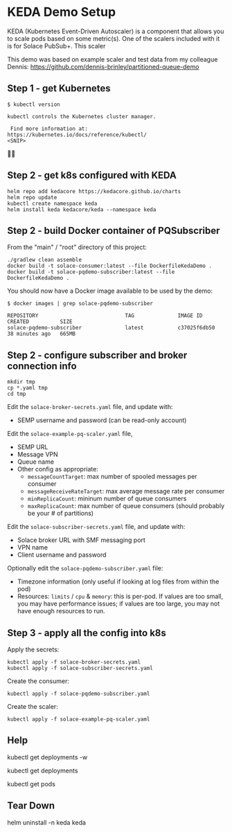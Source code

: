 # KEDA Demo Setup


KEDA (Kubernetes Event-Driven Autoscaler) is a component that allows you to scale pods based on some metric(s).  One of the scalers included with it is for Solace PubSub+.  This scaler 




This demo was based on example scaler and test data from my colleague Dennis: https://github.com/dennis-brinley/partitioned-queue-demo






## Step 1 - get Kubernetes

```
$ kubectl version

kubectl controls the Kubernetes cluster manager.

 Find more information at: https://kubernetes.io/docs/reference/kubectl/
<SNIP>
```

👌🏼


## Step 2 - get k8s configured with KEDA

```
helm repo add kedacore https://kedacore.github.io/charts
helm repo update
kubectl create namespace keda
helm install keda kedacore/keda --namespace keda
```


## Step 2 - build Docker container of PQSubscriber


From the "main" / "root" directory of this project:

```
./gradlew clean assemble
docker build -t solace-consumer:latest --file DockerfileKedaDemo .
docker build -t solace-pqdemo-subscriber:latest --file DockerfileKedaDemo .
```

You should now have a Docker image available to be used by the demo:

```
$ docker images | grep solace-pqdemo-subscriber

REPOSITORY                            TAG              IMAGE ID       CREATED          SIZE
solace-pqdemo-subscriber              latest           c37025f6db50   38 minutes ago   665MB
```





## Step 2 - configure subscriber and broker connection info

```
mkdir tmp
cp *.yaml tmp
cd tmp
```

Edit the `solace-broker-secrets.yaml` file, and update with:
 - SEMP username and password (can be read-only account)

Edit the `solace-example-pq-scaler.yaml` file,
 - SEMP URL
 - Message VPN
 - Queue name
 - Other config as appropriate:
    - `messageCountTarget`: max number of spooled messages per consumer
    - `messageReceiveRateTarget`: max average message rate per consumer
    - `minReplicaCount`: mininum number of queue consumers
    - `maxReplicaCount`: max number of queue consumers (should probably be your # of partitions)


Edit the `solace-subscriber-secrets.yaml` file, and update with:
 - Solace broker URL with SMF messaging port
 - VPN name
 - Client username and password



Optionally edit the `solace-pqdemo-subscriber.yaml` file:
 - Timezone information (only useful if looking at log files from within the pod)
 - Resources: `limits` / `cpu` & `memory`: this is per-pod. If values are too small, you may have performance issues; if values are too large, you may not have enough resources to run.





## Step 3 - apply all the config into k8s

Apply the secrets:
```
kubectl apply -f solace-broker-secrets.yaml
kubectl apply -f solace-subscriber-secrets.yaml
```

Create the consumer:
```
kubectl apply -f solace-pqdemo-subscriber.yaml
```

Create the scaler:
```
kubectl apply -f solace-example-pq-scaler.yaml
```



## Help

kubectl get deployments -w

kubectl get deployments

kubectl get pods









## Tear Down


helm uninstall -n keda keda




